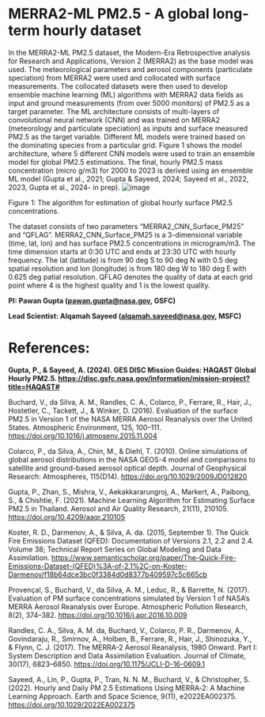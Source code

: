 # **MERRA2-ML PM2.5 - A global long-term hourly dataset**

In the MERRA2-ML PM2.5 dataset, the Modern-Era Retrospective analysis for Research and Applications, Version 2 (MERRA2) as the base model was used. The meteorological parameters and aerosol components (particulate speciation) from MERRA2 were used and collocated with surface measurements. The collocated datasets were then used to develop ensemble machine learning (ML) algorithms with MERRA2 data fields as input and ground measurements (from over 5000 monitors) of PM2.5 as a target parameter. The ML architecture consists of multi-layers of convolutional neural network (CNN) and was trained on MERRA2 (meteorology and particulate speciation) as inputs and surface measured PM2.5 as the target variable. Different ML models were trained based on the dominating species from a particular grid. Figure 1 shows the model architecture, where 5 different CNN models were used to train an ensemble model for global PM2.5 estimations. The final, hourly PM2.5 mass concentration (micro g/m3) for 2000 to 2023 is derived using an ensemble ML model (Gupta et al., 2021; Gupta & Sayeed, 2024; Sayeed et al., 2022, 2023, Gupta et al., 2024- in prep). 
![image](https://github.com/Alqamah-Sayeed/MERRA2-ML-PM2.5/assets/163429432/8ea433de-08a3-4ce9-aff6-e06913cf3e1f)

Figure 1: The algorithm for estimation of global hourly surface PM2.5 concentrations.

The dataset consists of two parameters “MERRA2_CNN_Surface_PM25” and “QFLAG”. MERRA2_CNN_Surface_PM25 is a 3-dimensional variable (time, lat, lon) and has surface PM2.5 concentrations in microgram/m3. The time dimension starts at 0:30 UTC and ends at 23:30 UTC with hourly frequency. The lat (latitude) is from 90 deg S to 90 deg N with 0.5 deg spatial resolution and lon (longitude) is from 180 deg W to 180 deg E with 0.625 deg patial resolution. QFLAG denotes the quality of data at each grid point where 4 is the highest quality and 1 is the lowest quality. 

**PI: Pawan Gupta (pawan.gupta@nasa.gov, GSFC)**

**Lead Scientist: Alqamah Sayeed (alqamah.sayeed@nasa.gov, MSFC)**




# References:
**Gupta, P., & Sayeed, A. (2024). GES DISC Mission Guides: HAQAST Global Hourly PM2.5. https://disc.gsfc.nasa.gov/information/mission-project?title=HAQAST#**

Buchard, V., da Silva, A. M., Randles, C. A., Colarco, P., Ferrare, R., Hair, J., Hostetler, C., Tackett, J., & Winker, D. (2016). Evaluation of the surface PM2.5 in Version 1 of the NASA MERRA Aerosol Reanalysis over the United States. Atmospheric Environment, 125, 100–111. https://doi.org/10.1016/j.atmosenv.2015.11.004

Colarco, P., da Silva, A., Chin, M., & Diehl, T. (2010). Online simulations of global aerosol distributions in the NASA GEOS-4 model and comparisons to satellite and ground-based aerosol optical depth. Journal of Geophysical Research: Atmospheres, 115(D14). https://doi.org/10.1029/2009JD012820

Gupta, P., Zhan, S., Mishra, V., Aekakkararungroj, A., Markert, A., Paibong, S., & Chishtie, F. (2021). Machine Learning Algorithm for Estimating Surface PM2.5 in Thailand. Aerosol and Air Quality Research, 21(11), 210105. https://doi.org/10.4209/aaqr.210105

Koster, R. D., Darmenov, A., & Silva, A. da. (2015, September 1). The Quick Fire Emissions Dataset (QFED): Documentation of Versions 2.1, 2.2 and 2.4. Volume 38; Technical Report Series on Global Modeling and Data Assimilation. https://www.semanticscholar.org/paper/The-Quick-Fire-Emissions-Dataset-(QFED)%3A-of-2.1%2C-on-Koster-Darmenov/f18b64dce3bc0f3384d0d8377b409597c5c665cb

Provençal, S., Buchard, V., da Silva, A. M., Leduc, R., & Barrette, N. (2017). Evaluation of PM surface concentrations simulated by Version 1 of NASA’s MERRA Aerosol Reanalysis over Europe. Atmospheric Pollution Research, 8(2), 374–382. https://doi.org/10.1016/j.apr.2016.10.009

Randles, C. A., Silva, A. M. da, Buchard, V., Colarco, P. R., Darmenov, A., Govindaraju, R., Smirnov, A., Holben, B., Ferrare, R., Hair, J., Shinozuka, Y., & Flynn, C. J. (2017). The MERRA-2 Aerosol Reanalysis, 1980 Onward. Part I: System Description and Data Assimilation Evaluation. Journal of Climate, 30(17), 6823–6850. https://doi.org/10.1175/JCLI-D-16-0609.1

Sayeed, A., Lin, P., Gupta, P., Tran, N. N. M., Buchard, V., & Christopher, S. (2022). Hourly and Daily PM 2.5 Estimations Using MERRA‐2: A Machine Learning Approach. Earth and Space Science, 9(11), e2022EA002375. https://doi.org/10.1029/2022EA002375


